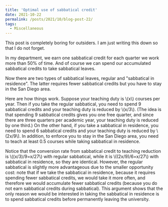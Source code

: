 ```yaml
---
title: 'Optimal use of sabbatical credit'
date: 2021-10-22
permalink: /posts/2021/10/blog-post-22/
tags:
  - Miscellaneous
---
```


This post is completely boring for outsiders. I am just writing this down so that I do not forget.

In my department, we earn one sabbatical credit for each quarter we work more than 50% of time. And of course we can spend our accumulated sabbatical credits to take sabbatical leaves.

Now there are two types of sabbatical leaves, regular and "sabbatical in residence". The latter requires fewer sabbatical credits but you have to stay in the San Diego area.

Here are how things work. Suppose your teaching duty is \\(x\\) courses per year. Then if you take the regular sabbatical, you need to spend 9 sabbatical credits and your teaching duty is reduced by \\(x/3\\). (The idea is that spending 9 sabbatical credits gives you one free quarter, and since there are three quarters per academic year, your teaching duty is reduced by one third.) On the other hand, if you take a sabbatical in residence, you need to spend 6 sabbatical credits and your teaching duty is reduced by \\(2x/9\\). In addition, to enforce you to stay in the San Diego area, you need to teach at least 0.5 courses while taking sabbatical in residence.

Notice that the conversion rate from sabbatical credit to teaching reduction is \\((x/3)/9=x/27\\) with regular sabbatical, while it is \\((2x/9)/6=x/27\\) with sabbatical in residence, so they are identical. However, the regular sabbatical is slightly more advantageous due to the smaller opportunity cost: note that if we take the sabbatical in residence, because it requires spending fewer sabbatical credits, we would take it more often, and therefore we would accumulate fewer sabbatical credits (because you do not earn sabbatical credits during sabbatical). This argument shows that the only reason we would be interested in taking the sabbatical in residence is to spend sabbatical credits before permanently leaving the university.
